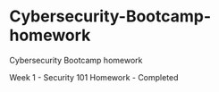 # Cybersecurity-Bootcamp-homework
Cybersecurity Bootcamp homework

Week 1 - Security 101 Homework - Completed
